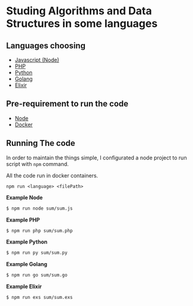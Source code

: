 # Studing Algorithms and Data Structures in some languages

## Languages choosing

- [Javascript (Node)](https://nodejs.org/)
- [PHP](https://www.php.net/)
- [Python](https://www.python.org/)
- [Golang](https://go.dev/)
- [Elixir](https://elixir-lang.org/)

## Pre-requirement to run the code

- [Node](https://nodejs.org/)
- [Docker](https://www.docker.com/)

## Running The code

In order to maintain the things simple, I configurated a node project to run script with `npm` command.

All the code run in docker containers.

`npm run <language> <filePath>`

**Example Node**
```bash
$ npm run node sum/sum.js
```
**Example PHP**
```bash
$ npm run php sum/sum.php
```
**Example Python**
```bash
$ npm run py sum/sum.py
```
**Example Golang**
```bash
$ npm run go sum/sum.go
```
**Example Elixir**
```bash
$ npm run exs sum/sum.exs
```
